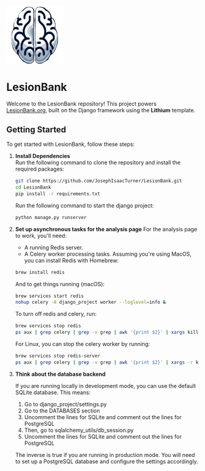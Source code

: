 
<img src="static/images/logo.png" alt="LesionBank Logo" width="150">

# LesionBank

Welcome to the LesionBank repository! This project powers [LesionBank.org](http://lesionbank.org), built on the Django framework using the **Lithium** template.

## Getting Started

To get started with LesionBank, follow these steps:

1. **Install Dependencies**  
Run the following command to clone the repository and install the required packages:

   ```bash
   git clone https://github.com/JosephIsaacTurner/LesionBank.git
   cd LesionBank
   pip install -r requirements.txt
   ```
  
    Run the following command to start the django project:

    ```bash
    python manage.py runserver
    ```
2. **Set up asynchronous tasks for the analysis page**
For the analysis page to work, you'll need:
    - A running Redis server.
    - A Celery worker processing tasks.
    Assuming you're using MacOS, you can install Redis with Homebrew:    

    ```bash 
    brew install redis
    ```

    And to get things running (macOS):

    ```bash 
    brew services start redis
    nohup celery -A django_project worker --loglevel=info &
    ```

    To turn off redis and celery, run:

    ```bash
    brew services stop redis
    ps aux | grep celery | grep -v grep | awk '{print $2}' | xargs kill
    ```

    For Linux, you can stop the celery worker by running:

    ```bash
    brew services stop redis-server
    ps aux | grep celery | grep -v grep | awk '{print $2}' | xargs -r kill
    ```
3. **Think about the database backend**   

    If you are running locally in development mode, you can use the default SQLite database. This means:
    1. Go to django_project/settings.py
    2. Go to the DATABASES section
    3. Uncomment the lines for SQLite and comment out the lines for PostgreSQL
    4. Then, go to sqlalchemy_utils/db_session.py
    5. Uncomment the lines for SQLite and comment out the lines for PostgreSQL    

    The inverse is true if you are running in production mode. You will need to set up a PostgreSQL database and configure the settings accordingly.